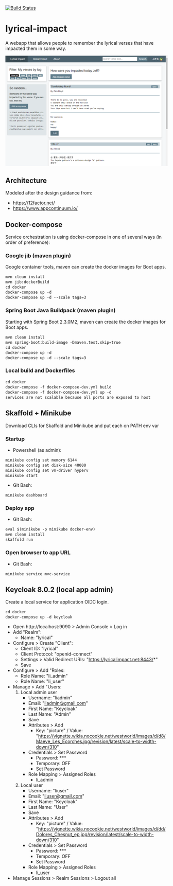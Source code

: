 [![Build Status](https://travis-ci.org/thecodebeneath/lyrical-impact.svg?branch=master)](https://travis-ci.org/thecodebeneath/lyrical-impact)

# lyrical-impact
A webapp that allows people to remember the lyrical verses that have impacted them in some way.

![Screenshot][1]

[1]: /images/screenshot.png

## Architecture

Modeled after the design guidance from:
- https://12factor.net/
- https://www.appcontinuum.io/

## Docker-compose

Service orchestration is using docker-compose in one of several ways (in order of preference):

### Google jib (maven plugin)

Google container tools, maven can create the docker images for Boot apps.

```
mvn clean install
mvn jib:dockerBuild
cd docker
docker-compose up -d
docker-compose up -d --scale tags=3
```

### Spring Boot Java Buildpack (maven plugin)

Starting with Spring Boot 2.3.0M2, maven can create the docker images for Boot apps.

```
mvn clean install
mvn spring-boot:build-image -Dmaven.test.skip=true
cd docker
docker-compose up -d
docker-compose up -d --scale tags=3
```

### Local build and Dockerfiles

```
cd docker
docker-compose -f docker-compose-dev.yml build
docker-compose -f docker-compose-dev.yml up -d
services are not scalable because all ports are exposed to host
```

## Skaffold + Minikube

Download CLIs for Skaffold and Minikube and put each on PATH env var

### Startup
- Powershell (as admin):
```
minikube config set memory 6144
minikube config set disk-size 40000
minikube config set vm-driver hyperv
minikube start
```

- Git Bash:
```
minikube dashboard
```

### Deploy app
- Git Bash:
```
eval $(minikube -p minikube docker-env)
mvn clean install
skaffold run
```

### Open browser to app URL
- Git Bash:
```
minikube service mvc-service
```

## Keycloak 8.0.2 (local app admin)

Create a local service for application OIDC login.

```
cd docker
docker-compose up -d keycloak
```

- Open http://localhost:9090 > Admin Console > Log in
- Add "Realm":
  - Name: "lyrical"
- Configure > Create "Client":
  - Client ID: "lyrical"
  - Client Protocol: "openid-connect"
  - Settings > Valid Redirect URIs: "https://lyricalimpact.net:8443/*"
  - Save
- Configure > Add "Roles:
  - Role Name: "li_admin"
  - Role Name: "li_user"
- Manage > Add "Users:
  1. Local admin user
     - Username: "liadmin"
     - Email: "liadmin@gmail.com"
     - First Name: "Keycloak"
     - Last Name: "Admin"
     - Save
     - Attributes > Add
       - Key: "picture" / Value: "https://vignette.wikia.nocookie.net/westworld/images/d/d8/Maeve_Les_Ecorches.jpg/revision/latest/scale-to-width-down/310"
     - Credentials > Set Password
       - Password: ***
       - Temporary: OFF
       - Set Password
     - Role Mapping > Assigned Roles
       - li_admin
  2. Local user
     - Username: "liuser"
     - Email: "liuser@gmail.com"
     - First Name: "Keycloak"
     - Last Name: "User"
     - Save
     - Attributes > Add
       - Key: "picture" / Value: "https://vignette.wikia.nocookie.net/westworld/images/d/dd/Dolores_Chesnut_ep.jpg/revision/latest/scale-to-width-down/310"
     - Credentials > Set Password
       - Password: ***
       - Temporary: OFF
       - Set Password
     - Role Mapping > Assigned Roles
       - li_user
- Manage Sessions > Realm Sessions > Logout all

